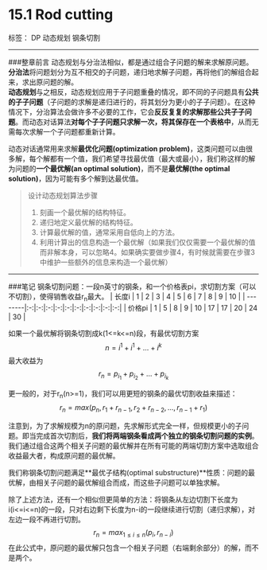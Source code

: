 ﻿# 15.1 Rod cutting

标签： DP 动态规划 钢条切割

---
###整章前言
动态规划与分治法相似，都是通过组合子问题的解来求解原问题。  
**分治法**将问题划分为互不相交的子问题，递归地求解子问题，再将他们的解组合起来，求出原问题的解。  
**动态规划**与之相反，动态规划应用于子问题重叠的情况，即不同的子问题具有**公共的子子问题**（子问题的求解是递归进行的，将其划分为更小的子子问题）。在这种情况下，分治算法会做许多不必要的工作，它会**反反复复的求解那些公共子子问题**。而动态对话算法**对每个子子问题只求解一次，将其保存在一个表格中**，从而无需每次求解一个子问题都重新计算。

动态对话通常用来求解**最优化问题(optimization problem)**，这类问题可以由很多解，每个解都有一个值，我们希望寻找最优值（最大或最小），我们称这样的解为问题的**一个最优解(an optimal solution)**，而不是**最优解(the optimal solution)**，因为可能有多个解到达最优值。

> 设计动态规划算法步骤
> 1. 刻画一个最优解的结构特征。
> 2. 递归地定义最优解的结构特征。
> 3. 计算最优解的值，通常采用自低向上的方法。
> 4. 利用计算出的信息构造一个最优解（如果我们仅仅需要一个最优解的值而非解本身，可以忽略4。如果确实要做步骤4，有时候就需要在步骤3中维护一些额外的信息来构造一个最优解）

---
###笔记
钢条切割问题：一段n英寸的钢条，和一个价格表pi，求切割方案（可以不切割），使得销售收益r<sub>n</sub>最大。
| 长度i   | 1 | 2 | 3 | 4 | 5 | 6 | 7 | 8 | 9 | 10 |
| --------|:-:|:-:|:-:|:-:|:-:|:-:|:-:|:-:|:-:|:-:|
| 价格pi  | 1 | 5 | 8 | 9 | 10 | 17 | 17 | 20 | 24 | 30 |

如果一个最优解将钢条切割成k(1<=k<=n)段，有最优切割方案$$n=i^{1}+i^{1}+...+i^{k}$$最大收益为$$r_{n}=p_{i_{1}}+p_{i_{2}}+...+p_{i_{k}}$$

更一般的，对于r<sub>n</sub>(n>=1)，我们可以用更短的钢条的最优切割收益来描述：$$r_{n}=max(p_{n},r_{1}+r_{n-1},r_{2}+r_{n-2},...,r_{n-1}+r_{1})$$

注意到，为了求解规模为n的原问题，先求解形式完全一样，但规模更小的子问题。即当完成首次切割后，**我们将两端钢条看成两个独立的钢条切割问题的实例**。我们通过组合这两个相关子问题的最优解并在所有可能的两端切割方案中选取组合收益最大者，构成原问题的最优解。

我们称钢条切割问题满足**最优子结构(optimal substructure)**性质：问题的最优解，由相关子问题的最优解组合而成，而这些子问题可以单独求解。

除了上述方法，还有一个相似但更简单的方法：将钢条从左边切割下长度为i(i<=i<=n)的一段，只对右边剩下长度为n-i的一段继续进行切割（递归求解），对左边一段不再进行切割。$$r_{n}={max_{1\leq i\leq n}}(p_i,r_{n-i})$$ 在此公式中，原问题的最优解只包含一个相关子问题（右端剩余部分）的解，而不是两个。


